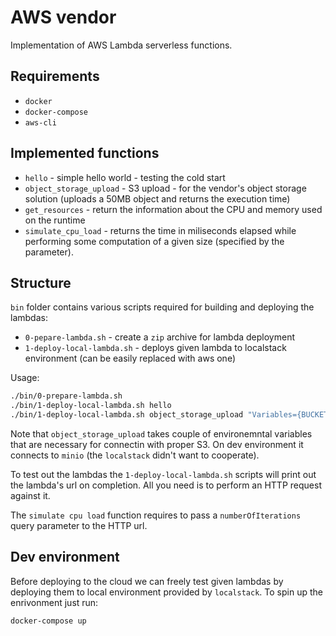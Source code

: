 # AWS vendor
Implementation of AWS Lambda serverless functions.

## Requirements
* `docker`
* `docker-compose`
* `aws-cli`

## Implemented functions
* `hello` - simple hello world - testing the cold start 
* `object_storage_upload` - S3 upload  - for the vendor's object storage solution (uploads a 50MB object and returns
    the execution time)
* `get_resources` - return the information about the CPU and memory used on the runtime
* `simulate_cpu_load` - returns the time in miliseconds elapsed while performing some computation of a given size (specified by the parameter).

## Structure
`bin` folder contains various scripts required for building and deploying the lambdas:
* `0-pepare-lambda.sh` - create a `zip` archive for lambda deployment
* `1-deploy-local-lambda.sh` - deploys given lambda to localstack environment (can be easily replaced with aws one)

Usage:
```bash
./bin/0-prepare-lambda.sh
./bin/1-deploy-local-lambda.sh hello
./bin/1-deploy-local-lambda.sh object_storage_upload "Variables={BUCKET_NAME=lsc-test-bucket,ACCESS_KEY_ID=access_key_id,SECRET_ACCESS_KEY=secret_access_key,S3_ENDPOINT=http://minio:9000}"
```

Note that `object_storage_upload` takes couple of environemntal variables that are necessary for connectin
with proper S3. On dev environment it connects to `minio` (the `localstack` didn't want to cooperate).

To test out the lambdas the `1-deploy-local-lambda.sh` scripts will print out the lambda's url on completion. All you
need is to perform an HTTP request against it.

The `simulate cpu load` function requires to pass a `numberOfIterations` query parameter to the HTTP url.

## Dev environment
Before deploying to the cloud we can freely test given lambdas by deploying them to local environment provided
by `localstack`. To spin up the enrivonment just run:
```bash
docker-compose up
```

